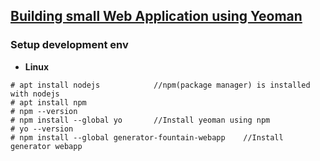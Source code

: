 ## [Building small Web Application using Yeoman](https://yeoman.io/codelab/)

### Setup development env
- **Linux**
```console
# apt install nodejs            //npm(package manager) is installed with nodejs
# apt install npm
# npm --version
# npm install --global yo       //Install yeoman using npm
# yo --version
# npm install --global generator-fountain-webapp    //Install generator webapp
```
